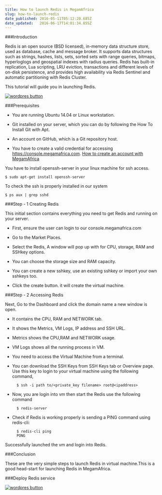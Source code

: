 ```yaml
---
title: How to launch Redis in MegamAfrica
slug: how-to-launch-redis
date_published: 2016-05-11T05:12:20.685Z
date_updated:   2016-06-17T14:01:34.855Z
---
```


###Introduction

Redis is an open source (BSD licensed), in-memory data structure store, used as database, cache and message broker. It supports data structures such as strings, hashes, lists, sets, sorted sets with range queries, bitmaps, hyperloglogs and geospatial indexes with radius queries. Redis has built-in replication, Lua scripting, LRU eviction, transactions and different levels of on-disk persistence, and provides high availability via Redis Sentinel and automatic partitioning with Redis Cluster.

This tutorial will guide you in launching Redis.

<a href="https://console.megamafrica.com" target="_blank">
<img src="https://s3-ap-southeast-1.amazonaws.com/megampub/images/megamafrica/DEPLOY-TO-MEGAM-AFRICA-BIG1.png" alt="wordpres button" /></a>


###Prerequisites

* You are running Ubuntu 14.04 or Linux workstation.

* Git installed on your server, which you can do by following the How To Install Git with Apt.

* An account on GitHub, which is a Git repository host.


* You have to create a valid credential for accessing https://console.megamafrica.com. [How to create an account with MegamAfrica](http://devcenter.megam.io/2016/05/27/how-to-launch-ubuntu/)

You have to install openssh-server in your linux machine for ssh access.

	$ sudo apt-get install openssh-server

To check the ssh is properly installed in our system

	$ ps aux | grep sshd

###Step - 1 Creating Redis 

This initial section contains everything you need to get Redis and running on your server.

* First, ensure the user can login to our console.megamafrica.com

* Go to the Market Places.

* Select the Redis, A window will pop up with for CPU, storage, RAM and SSHkey options.

* You can choose the storage size and RAM capacity.

* You can create a new sshkey, use an existing sshkey or import your own sshkeys too.

* Click the create button. it will create the virtual machine.

###Step - 2 Accessing Redis

Next, Go to the Dashboard and click the domain name a new window is open.

* It contains the CPU, RAM and NETWORK tab.

* It shows the Metrics, VM Logs, IP address and SSH URL.

* Metrics shows the CPU,RAM and NETWORK usage.

* VM Logs shows all the running process in VM.

* You need to access the Virtual Machine from a terminal. 

* You can download the SSH Keys from SSH Keys tab or Overview page. Use this key to login to your virtual machine using the following command,

 		$ ssh -i path to/<private_key filename> root@<ipaddress>
 
* Now, you are login into vm then start the Redis use the following command

		$ redis-server
    
* Check if Redis is working properly is sending a PING command using redis-cli:
	
    	$ redis-cli ping
		PONG

Successfully launched the vm and login into Redis.

###Conclusion

These are the very simple steps to launch Redis in virtual machine.This is a good head-start for launching Redis in MegamAfrica.

###Deploy Redis service

<a href="https://console.megamafrica.com" target="_blank">
<img src="https://s3-ap-southeast-1.amazonaws.com/megampub/images/megamafrica/DEPLOY-TO-MEGAM-AFRICA-BIG1.png" alt="wordpres button" /></a>


